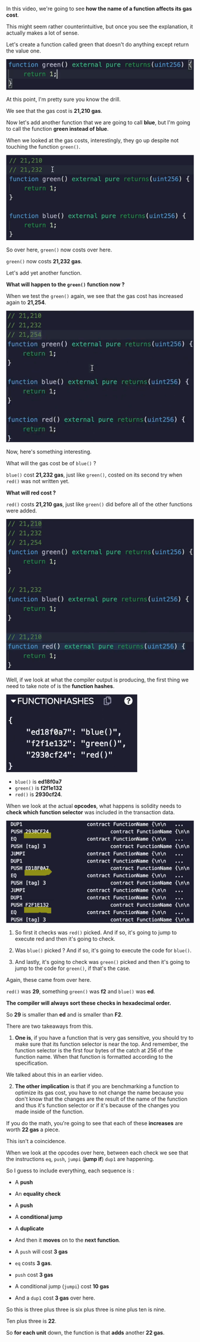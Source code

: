In this video, we're going to see **how the name of a function affects its gas cost**.

This might seem rather counterintuitive, but once you see the explanation, it actually makes a lot of sense.

Let's create a function called green that doesn't do anything except return the value one.

![](2023-08-21-22-11-02.png)

At this point, I'm pretty sure you know the drill.

We see that the gas cost is **21,210 gas**.

Now let's add another function that we are going to call **blue**, but I'm going to call the function **green instead of blue**.

When we looked at the gas costs, interestingly, they go up despite not touching the function `green()`.

![](2023-08-21-22-12-57.png)

So over here, `green()` now costs over here.

`green()` now costs **21,232 gas**.

Let's add yet another function.

**What will happen to the `green()` function now ?**

When we test the `green()` again, we see that the gas cost has increased again to **21,254**.

![](2023-08-21-22-15-11.png)

Now, here's something interesting.

What will the gas cost be of `blue()` ?

`blue()` cost **21,232 gas**, just like `green()`, costed on its second try when `red()` was not written yet.

**What will red cost ?**

`red()` costs **21,210 gas**, just like `green()` did before all of the other functions were added.

![](2023-08-21-22-19-28.png)

Well, if we look at what the compiler output is producing, the first thing we need to take note of is the **function hashes**.

![](2023-08-21-22-20-10.png)

- `blue()` is **ed18f0a7**
- `green()` is **f2f1e132**
- `red()` is **2930cf24**.

When we look at the actual **opcodes**, what happens is solidity needs to **check which function selector** was included in the transaction data.

![](2023-08-21-22-25-06.png)

1. So first it checks was `red()` picked. And if so, it's going to jump to execute red and then it's going to check.

2. Was `blue()` picked ?  And if so, it's going to execute the code for `blue()`.

3. And lastly, it's going to check was `green()` picked and then it's going to jump to the code for `green()`, if that's the case.

Again, these came from over here.

`red()` was **29**, something `green()` was **f2** and `blue()` was **ed**.

**The compiler will always sort these checks in hexadecimal order.**

So **29** is smaller than **ed** and is smaller than **F2**.

There are two takeaways from this.

1. **One is**, if you have a function that is very gas sensitive, you should try to make sure that its function selector is near the top.  And remember, the function selector is the first four bytes of the catch at 256 of the function name.  When that function is formatted according to the specification.

We talked about this in an earlier video.

2. **The other implication** is that if you are benchmarking a function to optimize its gas cost, you have to not change the name because you don't know that the changes are the result of the name of the function and thus it's function selector or if it's because of the changes you made inside of the function.

If you do the math, you're going to see that each of these **increases** are worth **22 gas** a piece.

This isn't a coincidence.

When we look at the opcodes over here, between each check we see that the instructions `eq`, `push`, `jumpi` (**jump if**) `dup1` are happening.

So I guess to include everything, each sequence is :
- A **push**
- An **equality check**
- A **push**
- A **conditional jump**
- A **duplicate**
- And then it **moves** on to the **next function**.

- A `push` will cost **3 gas**
- `eq` costs **3 gas**.
- `push` cost **3 gas**
- A conditional jump (`jumpi`) cost **10 gas**
- And a `dup1` cost **3 gas** over here.

So this is three plus three is six plus three is nine plus ten is nine.

Ten plus three is **22**.

So **for each unit** down, the function is that **adds** another **22 gas**.